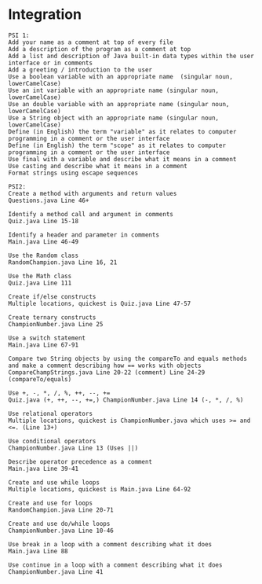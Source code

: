 # Integration

    PSI 1:
    Add your name as a comment at top of every file
    Add a description of the program as a comment at top
    Add a list and description of Java built-in data types within the user interface or in comments
    Add a greeting / introduction to the user
    Use a boolean variable with an appropriate name  (singular noun, lowerCamelCase)
    Use an int variable with an appropriate name (singular noun, lowerCamelCase)
    Use an double variable with an appropriate name (singular noun, lowerCamelCase)
    Use a String object with an appropriate name (singular noun, lowerCamelCase)
    Define (in English) the term "variable" as it relates to computer programming in a comment or the user interface
    Define (in English) the term "scope" as it relates to computer programming in a comment or the user interface
    Use final with a variable and describe what it means in a comment
    Use casting and describe what it means in a comment
    Format strings using escape sequences

    PSI2:
    Create a method with arguments and return values
    Questions.java Line 46+
    
    Identify a method call and argument in comments
    Quiz.java Line 15-18
    
    Identify a header and parameter in comments
    Main.java Line 46-49
    
    Use the Random class
    RandomChampion.java Line 16, 21
    
    Use the Math class
    Quiz.java Line 111
    
    Create if/else constructs
    Multiple locations, quickest is Quiz.java Line 47-57
    
    Create ternary constructs
    ChampionNumber.java Line 25
    
    Use a switch statement
    Main.java Line 67-91
    
    Compare two String objects by using the compareTo and equals methods and make a comment describing how == works with objects
    CompareChampStrings.java Line 20-22 (comment) Line 24-29 (compareTo/equals)
    
    Use +, -, *, /, %, ++, --, += 
    Quiz.java (+, ++, --, +=,) ChampionNumber.java Line 14 (-, *, /, %) 
    
    Use relational operators
    Multiple locations, quickest is ChampionNumber.java which uses >= and <=. (Line 13+)
    
    Use conditional operators
    ChampionNumber.java Line 13 (Uses ||)
    
    Describe operator precedence as a comment
    Main.java Line 39-41
    
    Create and use while loops
    Multiple locations, quickest is Main.java Line 64-92
    
    Create and use for loops
    RandomChampion.java Line 20-71
    
    Create and use do/while loops
    ChampionNumber.java Line 10-46
    
    Use break in a loop with a comment describing what it does
    Main.java Line 88
    
    Use continue in a loop with a comment describing what it does
    ChampionNumber.java Line 41
    
